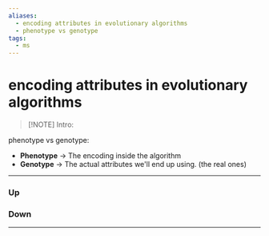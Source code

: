 ```yaml
---
aliases:
  - encoding attributes in evolutionary algorithms
  - phenotype vs genotype
tags:
  - ms
---
```

# encoding attributes in evolutionary algorithms
> [!NOTE] Intro: 
> 

phenotype vs genotype: 
- **Phenotype** -> The encoding inside the algorithm
- **Genotype** -> The actual attributes we'll end up using. (the real ones)
***
### Up
### Down
***
